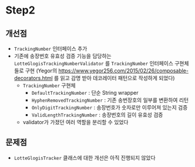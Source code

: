 # Step2

## 개선점

- `TrackingNumber` 인터페이스 추가
- 기존에 송장번호 유효성 검증 기능을 담당하는 `LotteGlogisTrackingNumberValidator` 를 `TrackingNumber` 인터페이스 구현체들로 구현
  (Yegor의 https://www.yegor256.com/2015/02/26/composable-decorators.html 를 읽고 감명 받아 데코레이터 패턴으로 작성하게 되었다)
  - `TrackingNumber` 구현체
    - `DefaultTrackingNumber` : 단순 String wrapper
    - `HyphenRemovedTrackingNumber` : 기존 송번장호의 일부를 변환하여 리턴
    - `OnlyDigitTrackingNumber` : 송장번호가 숫자로만 이루어져 있는지 검증
    - `ValidLengthTrackingNumber` : 송장번호의 길이 유효성 검증
  - validator가 가졌던 여러 역할을 분리할 수 있었다

## 문제점

- `LotteGlogisTracker` 클래스에 대한 개선은 아직 진행되지 않았다

